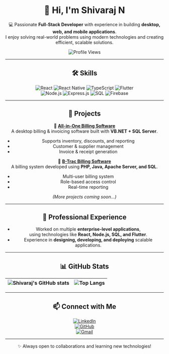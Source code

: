 <div align="center">

# 👋 Hi, I'm Shivaraj N  

💻 Passionate **Full-Stack Developer** with experience in building **desktop, web, and mobile applications**.  
I enjoy solving real-world problems using modern technologies and creating efficient, scalable solutions.  

![Profile Views](https://komarev.com/ghpvc/?username=shivaraj260&color=blue&style=flat-square)

---

## 🛠️ Skills  

![React](https://img.shields.io/badge/React-20232A?style=for-the-badge&logo=react&logoColor=61DAFB)
![React Native](https://img.shields.io/badge/React%20Native-20232A?style=for-the-badge&logo=react&logoColor=61DAFB)
![TypeScript](https://img.shields.io/badge/TypeScript-007ACC?style=for-the-badge&logo=typescript&logoColor=white)
![Flutter](https://img.shields.io/badge/Flutter-02569B?style=for-the-badge&logo=flutter&logoColor=white)  
![Node.js](https://img.shields.io/badge/Node.js-43853D?style=for-the-badge&logo=node.js&logoColor=white)
![Express.js](https://img.shields.io/badge/Express.js-404D59?style=for-the-badge)
![SQL](https://img.shields.io/badge/SQL-003B57?style=for-the-badge&logo=postgresql&logoColor=white)
![Firebase](https://img.shields.io/badge/Firebase-ffca28?style=for-the-badge&logo=firebase&logoColor=black)

---

## 🚀 Projects  

🔹 **[All-in-One Billing Software](#)**  
A desktop billing & invoicing software built with **VB.NET + SQL Server**.  
- Supports inventory, discounts, and reporting  
- Customer & supplier management  
- Invoice & receipt generation  

🔹 **[B-Trac Billing Software](#)**  
A billing system developed using **PHP, Java, Apache Server, and SQL**.  
- Multi-user billing system  
- Role-based access control  
- Real-time reporting  

*(More projects coming soon...)*  

---

## 💼 Professional Experience  

- Worked on multiple **enterprise-level applications**,  
  using technologies like **React, Node.js, SQL, and Flutter**.  
- Experience in **designing, developing, and deploying** scalable applications.  

---

## 📊 GitHub Stats  

| ![Shivaraj's GitHub stats](https://github-readme-stats.vercel.app/api?username=shivaraj260&show_icons=true&theme=tokyonight) | ![Top Langs](https://github-readme-stats.vercel.app/api/top-langs/?username=shivaraj260&layout=compact&theme=tokyonight) |
|---|---|

---

## 📫 Connect with Me  

[![LinkedIn](https://img.shields.io/badge/LinkedIn-Profile-blue?logo=linkedin&logoColor=white)](https://www.linkedin.com/in/shivaraju-n-564091243/)  
[![GitHub](https://img.shields.io/badge/GitHub-Profile-black?logo=github)](https://github.com/shivaraj260)  
[![Gmail](https://img.shields.io/badge/Gmail-Contact-red?logo=gmail&logoColor=white)](mailto:shivrajsenu123@gmail.com)  

---

✨ Always open to collaborations and learning new technologies!  

</div>
